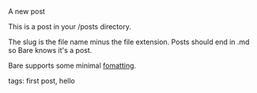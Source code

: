 A new post

This is a post in your /posts directory. 

The slug is the file name minus the file extension. Posts should end in .md so Bare knows it's a post. 

Bare supports some minimal [fomatting](https://github.com/cypnk/Bare).

tags: first post, hello
